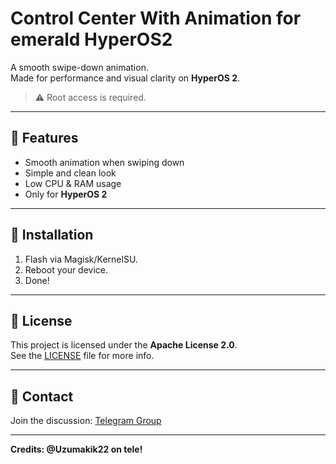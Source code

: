 # Control Center With Animation for emerald HyperOS2

A smooth swipe-down animation.  
Made for performance and visual clarity on **HyperOS 2**.
> ⚠️ Root access is required.

---

## 📌 Features

- Smooth animation when swiping down
- Simple and clean look
- Low CPU & RAM usage
- Only for **HyperOS 2**

---


## 📎 Installation

1. Flash via Magisk/KernelSU.
2. Reboot your device.
3. Done!

---

## 📄 License

This project is licensed under the **Apache License 2.0**.  
See the [LICENSE](./LICENSE) file for more info.

---

## 💬 Contact

Join the discussion: [Telegram Group](https://t.me/EmeraldDiscuss)  

---

**Credits: @Uzumakik22 on tele!**
